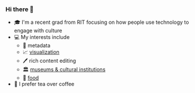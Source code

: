 ### Hi there 👋

* 🎓 I'm a recent grad from RIT focusing on how people use technology to engage with culture
* 💻 My interests include
  * 📑 metadata
  * 📈 [visualization](https://vis.ctmartin.me/)
  * 🖊️ rich content editing
  * 🏛 [museums & cultural institutions](https://vis.ctmartin.me/museums/)
  * 🥞 [food](https://food.ctmartin.me/)
* 🍵 I prefer tea over coffee

<!--
**ct-martin/ct-martin** is a ✨ _special_ ✨ repository because its `README.md` (this file) appears on your GitHub profile.

Here are some ideas to get you started:

- 🔭 I’m currently working on ...
- 🌱 I’m currently learning ...
- 👯 I’m looking to collaborate on ...
- 🤔 I’m looking for help with ...
- 💬 Ask me about ...
- 📫 How to reach me: ...
- 😄 Pronouns: ...
- ⚡ Fun fact: ...
-->
